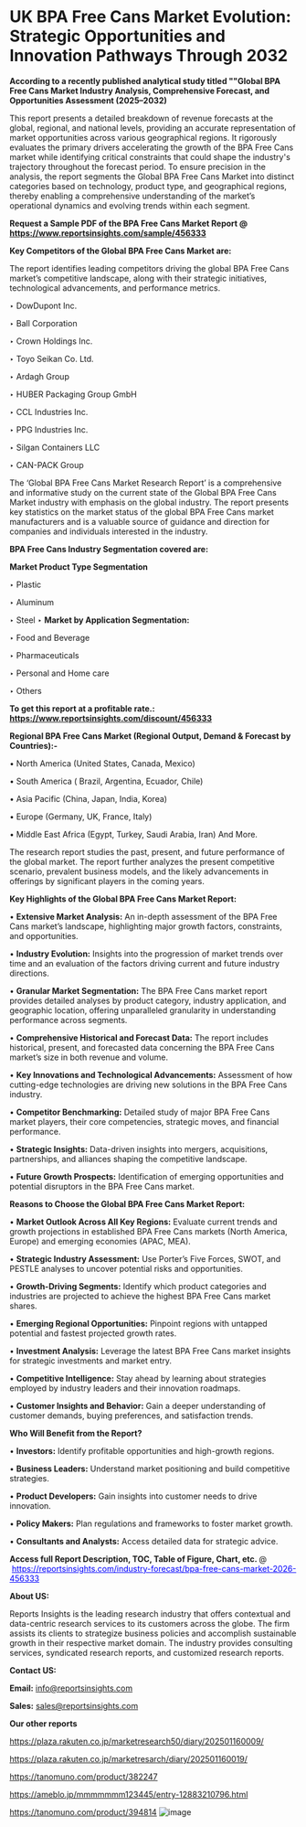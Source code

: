 # UK BPA Free Cans Market Evolution: Strategic Opportunities and Innovation Pathways Through 2032

<strong>According to a recently published analytical study titled ""Global BPA Free Cans Market Industry Analysis, Comprehensive Forecast, and Opportunities Assessment (2025–2032)</strong>

This report presents a detailed breakdown of revenue forecasts at the global, regional, and national levels, providing an accurate representation of market opportunities across various geographical regions. It rigorously evaluates the primary drivers accelerating the growth of the BPA Free Cans market while identifying critical constraints that could shape the industry's trajectory throughout the forecast period. To ensure precision in the analysis, the report segments the Global BPA Free Cans Market into distinct categories based on technology, product type, and geographical regions, thereby enabling a comprehensive understanding of the market’s operational dynamics and evolving trends within each segment.

<strong>Request a Sample PDF of the BPA Free Cans Market Report </strong><strong>@<a href=https://www.reportsinsights.com/sample/456333 style=color:#0000ff;> https://www.reportsinsights.com/sample/456333</a></strong></font>

<strong>Key Competitors of the Global BPA Free Cans Market are:</strong>

The report identifies leading competitors driving the global BPA Free Cans market’s competitive landscape, along with their strategic initiatives, technological advancements, and performance metrics.

‣ DowDupont Inc.

‣ Ball Corporation

‣ Crown Holdings Inc.

‣ Toyo Seikan Co. Ltd.

‣ Ardagh Group

‣ HUBER Packaging Group GmbH

‣ CCL Industries Inc.

‣ PPG Industries Inc.

‣ Silgan Containers LLC

‣ CAN-PACK Group

The ‘Global BPA Free Cans Market Research Report’ is a comprehensive and informative study on the current state of the Global BPA Free Cans Market industry with emphasis on the global industry. The report presents key statistics on the market status of the global BPA Free Cans market manufacturers and is a valuable source of guidance and direction for companies and individuals interested in the industry.

<strong>BPA Free Cans Industry Segmentation covered are:</strong>

<strong>Market Product Type Segmentation</strong>

‣ Plastic

‣ Aluminum

‣ Steel
‣ 
<strong>Market by Application Segmentation:</strong>

‣ Food and Beverage

‣ Pharmaceuticals

‣ Personal and Home care

‣ Others

<strong>To get this report at a profitable rate.: <a href=https://www.reportsinsights.com/discount/456333 style=color:#0000ff;>https://www.reportsinsights.com/discount/456333</a></strong></font>

<strong>Regional BPA Free Cans Market (Regional Output, Demand &amp; Forecast by Countries):-</strong>

• North America (United States, Canada, Mexico)

• South America ( Brazil, Argentina, Ecuador, Chile)

• Asia Pacific (China, Japan, India, Korea)

• Europe (Germany, UK, France, Italy)

• Middle East Africa (Egypt, Turkey, Saudi Arabia, Iran) And More.

The research report studies the past, present, and future performance of the global market. The report further analyzes the present competitive scenario, prevalent business models, and the likely advancements in offerings by significant players in the coming years.

<strong>Key Highlights of the Global BPA Free Cans Market Report:</strong>

• <strong>Extensive Market Analysis:</strong> An in-depth assessment of the BPA Free Cans market’s landscape, highlighting major growth factors, constraints, and opportunities.

• <strong>Industry Evolution:</strong> Insights into the progression of market trends over time and an evaluation of the factors driving current and future industry directions.

• <strong>Granular Market Segmentation:</strong> The BPA Free Cans market report provides detailed analyses by product category, industry application, and geographic location, offering unparalleled granularity in understanding performance across segments.

• <strong>Comprehensive Historical and Forecast Data:</strong> The report includes historical, present, and forecasted data concerning the BPA Free Cans market’s size in both revenue and volume.

• <strong>Key Innovations and Technological Advancements:</strong> Assessment of how cutting-edge technologies are driving new solutions in the BPA Free Cans industry.

• <strong>Competitor Benchmarking:</strong> Detailed study of major BPA Free Cans market players, their core competencies, strategic moves, and financial performance.

• <strong>Strategic Insights:</strong> Data-driven insights into mergers, acquisitions, partnerships, and alliances shaping the competitive landscape.

• <strong>Future Growth Prospects:</strong> Identification of emerging opportunities and potential disruptors in the BPA Free Cans market.

<strong>Reasons to Choose the Global BPA Free Cans Market Report:</strong>

• <strong>Market Outlook Across All Key Regions:</strong> Evaluate current trends and growth projections in established BPA Free Cans markets (North America, Europe) and emerging economies (APAC, MEA).

• <strong>Strategic Industry Assessment:</strong> Use Porter’s Five Forces, SWOT, and PESTLE analyses to uncover potential risks and opportunities.

• <strong>Growth-Driving Segments:</strong> Identify which product categories and industries are projected to achieve the highest BPA Free Cans market shares.

• <strong>Emerging Regional Opportunities:</strong> Pinpoint regions with untapped potential and fastest projected growth rates.

• <strong>Investment Analysis:</strong> Leverage the latest BPA Free Cans market insights for strategic investments and market entry.

• <strong>Competitive Intelligence:</strong> Stay ahead by learning about strategies employed by industry leaders and their innovation roadmaps.

• <strong>Customer Insights and Behavior:</strong> Gain a deeper understanding of customer demands, buying preferences, and satisfaction trends.

<strong>Who Will Benefit from the Report?</strong>

• <strong>Investors:</strong> Identify profitable opportunities and high-growth regions.

• <strong>Business Leaders:</strong> Understand market positioning and build competitive strategies.

• <strong>Product Developers:</strong> Gain insights into customer needs to drive innovation.

• <strong>Policy Makers:</strong> Plan regulations and frameworks to foster market growth.

• <strong>Consultants and Analysts:</strong> Access detailed data for strategic advice.
</ul>
<strong>Access full Report Description, TOC, Table of Figure, Chart, etc. </strong>@  <a href=https://reportsinsights.com/industry-forecast/bpa-free-cans-market-2026-456333 style=color:#0000ff;>https://reportsinsights.com/industry-forecast/bpa-free-cans-market-2026-456333</a></font>

<strong><strong>About US</strong>:</strong>

Reports Insights is the leading research industry that offers contextual and data-centric research services to its customers across the globe. The firm assists its clients to strategize business policies and accomplish sustainable growth in their respective market domain. The industry provides consulting services, syndicated research reports, and customized research reports.

<strong>Contact US:</strong>

<p class=""""><b>Email:</b> <a href=mailto:info@reportsinsights.com>info@reportsinsights.com</a></p>
<p class=""""><b>Sales:</b> <a href=mailto:sales@reportsinsights.com>sales@reportsinsights.com</a></p>

<strong>Our other reports</strong>

<a href=https://plaza.rakuten.co.jp/marketresearch50/diary/202501160009/>https://plaza.rakuten.co.jp/marketresearch50/diary/202501160009/</a>

<a href=https://plaza.rakuten.co.jp/marketresarch/diary/202501160019/>https://plaza.rakuten.co.jp/marketresarch/diary/202501160019/</a>

<a href=https://tanomuno.com/product/382247>https://tanomuno.com/product/382247</a>

<a href=https://ameblo.jp/mmmmmmm123445/entry-12883210796.html>https://ameblo.jp/mmmmmmm123445/entry-12883210796.html</a>

<a href=https://tanomuno.com/product/394814>https://tanomuno.com/product/394814</a>
![image](https://github.com/user-attachments/assets/68b7d6a0-5bcd-4527-b859-8bbabdd15332)
